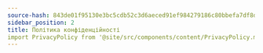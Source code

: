 ```yaml
---
source-hash: 843de01f95130e3bc5cdb52c3d6aeced91ef984279186c80bbefa7df8de573f3
sidebar_position: 2
title: Політика конфіденційності
import PrivacyPolicy from '@site/src/components/content/PrivacyPolicy.mdx';
---
```


<PrivacyPolicy/>